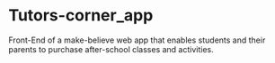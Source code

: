 # Tutors-corner_app
Front-End of a make-believe web app that enables students and their parents to purchase after-school classes and activities.
